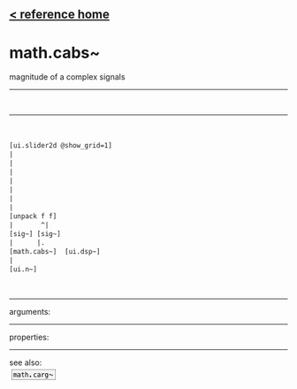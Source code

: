 [< reference home](index.html)
---

# math.cabs~


magnitude of a complex signals

---

<br>


---


```


[ui.slider2d @show_grid=1]
|
|
|
|
|
|
|
[unpack f f]
|       ^|
[sig~] [sig~]
|      |.
[math.cabs~]  [ui.dsp~]
|
[ui.n~]

            
```

---
arguments:


---
properties:


---
see also:<br>
[![math.carg~](img/object_math.carg~.png)](math.carg~.html)
